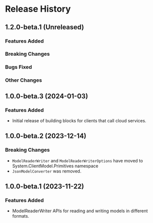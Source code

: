 # Release History

## 1.2.0-beta.1 (Unreleased)

### Features Added

### Breaking Changes

### Bugs Fixed

### Other Changes

## 1.0.0-beta.3 (2024-01-03)

### Features Added

- Initial release of building blocks for clients that call cloud services.

## 1.0.0-beta.2 (2023-12-14)

### Breaking Changes

- `ModelReaderWriter` and `ModelReaderWriterOptions` have moved to System.ClientModel.Primitives namespace
- `JsonModelConverter` was removed.

## 1.0.0-beta.1 (2023-11-22)

### Features Added

- ModelReaderWriter APIs for reading and writing models in different formats.
